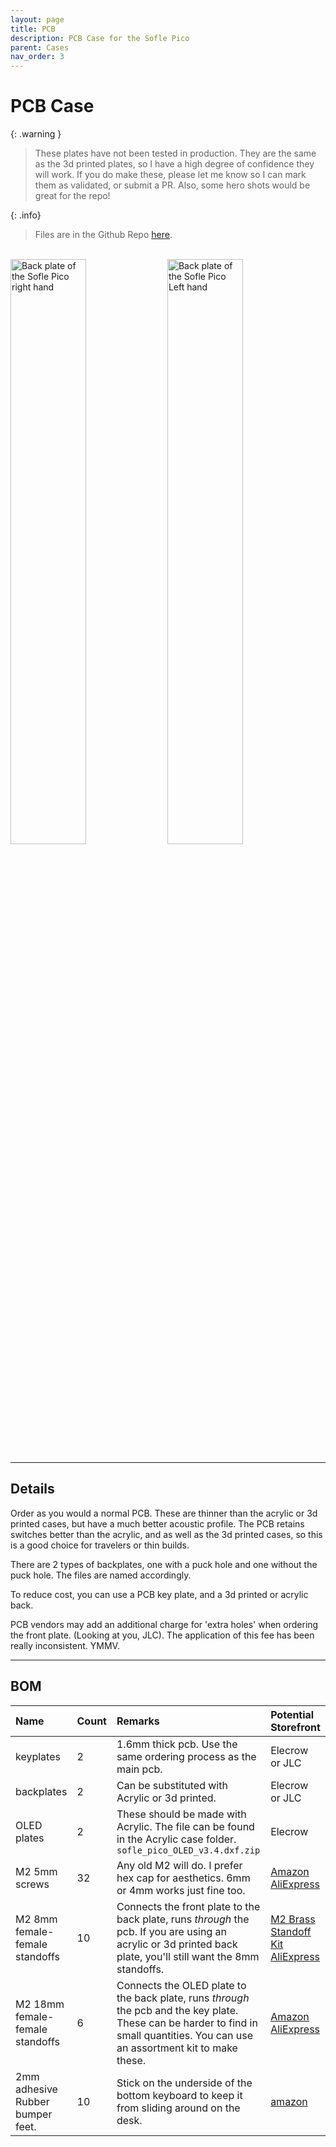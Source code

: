 ```yaml
---
layout: page
title: PCB
description: PCB Case for the Sofle Pico
parent: Cases
nav_order: 3
---
```


# PCB Case

{: .warning }
> These plates have not been tested in production. They are the same as the 3d printed plates, so I have a high degree of confidence they will work. If you do make these, please let me know so I can mark them as validated, or submit a PR. Also, some hero shots would be great for the repo!

{: .info}
> Files are in the Github Repo [here](https://github.com/JellyTitan/Sofle-Pico/tree/main/Sofle_Pico/Case/PCB_case).


<br><a href="/images/cases/sofle_pico_bottom_RH.png"><img src="/images/cases/sofle_pico_bottom_RH.png" alt="Back plate of the Sofle Pico right hand" width="49%"></a> <a href="/images/cases/sofle_pico_bottom_LH.png"><img src="/images/cases/sofle_pico_bottom_LH.png" alt="Back plate of the Sofle Pico Left hand" width="49%"></a>

<hr>

## Details
Order as you would a normal PCB. These are thinner than the acrylic or 3d printed cases, but have a much better acoustic profile. The PCB retains switches better than the acrylic, and as well as the 3d printed cases, so this is a good choice for travelers or thin builds.

There are 2 types of backplates, one with a puck hole and one without the puck hole. The files are named accordingly.

To reduce cost, you can use a PCB key plate, and a 3d printed or acrylic back.

PCB vendors may add an additional charge for 'extra holes' when ordering the front plate. (Looking at you, JLC). The application of this fee has been really inconsistent. YMMV.

<hr>

## BOM

| Name | Count | Remarks | Potential Storefront | 
|:-----|:------|:--------|:---------------------|
| keyplates | 2 | 1.6mm thick pcb. Use the same ordering process as the main pcb. | Elecrow or JLC |
| backplates | 2 | Can be substituted with Acrylic or 3d printed. | Elecrow or JLC |
| OLED plates | 2 | These should be made with Acrylic. The file can be found in the Acrylic case folder. `sofle_pico_OLED_v3.4.dxf.zip`  | Elecrow |
| M2 5mm screws | 32 | Any old M2 will do. I prefer hex cap for aesthetics. 6mm or 4mm works just fine too. |[Amazon](https://www.amazon.com/gp/product/B07ZH6GRK2)<br>[AliExpress](https://www.aliexpress.us/item/3256805706765925.html) |
| M2 8mm female-female standoffs | 10 | Connects the front plate to the back plate, runs _through_ the pcb. If you are using an acrylic or 3d printed back plate, you'll still want the 8mm standoffs. | [M2 Brass Standoff Kit](https://www.amazon.com/gp/product/B07B9X1KY6)<br>[AliExpress](https://www.aliexpress.us/item/3256804317893173.html) |
| M2 18mm female-female standoffs | 6 | Connects the OLED plate to the back plate, runs _through_ the pcb and the key plate. These can be harder to find in small quantities. You can use an assortment kit to make these. | [Amazon](https://www.amazon.com/gp/product/B07B9X1KY6)<br>[AliExpress](https://www.aliexpress.us/item/3256804317893173.html) |
| 2mm adhesive Rubber bumper feet. | 10 | Stick on the underside of the bottom keyboard to keep it from sliding around on the desk. | [amazon](https://www.amazon.com/ROCHU-Self-Adhesive-Rubber-Bumpons-Furniture/dp/B073SVKFYJ) |
